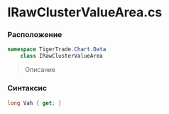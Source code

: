 
# IRawClusterValueArea.cs
### Расположение
```csharp
namespace TigerTrade.Chart.Data  
    class IRawClusterValueArea
```

> Описание

### Синтаксис
```csharp
long Vah { get; }
```
